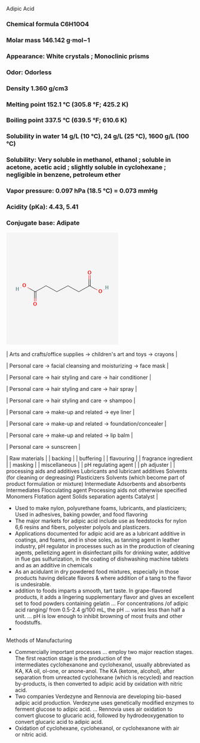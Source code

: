 Adipic Acid

### Chemical formula    C6H10O4
### Molar mass  146.142 g·mol−1
### Appearance:  White crystals ; Monoclinic prisms
### Odor:   Odorless
### Density 1.360 g/cm3
### Melting point   152.1 °C (305.8 °F; 425.2 K)
### Boiling point   337.5 °C (639.5 °F; 610.6 K)
### Solubility in water 14 g/L (10 °C), 24 g/L (25 °C), 1600 g/L (100 °C)
### Solubility:  Very soluble in methanol, ethanol ; soluble in acetone, acetic acid ; slightly soluble in cyclohexane ; negligible in benzene, petroleum ether
### Vapor pressure:  0.097 hPa (18.5 °C) = 0.073 mmHg
### Acidity (pKa):   4.43, 5.41
### Conjugate base:  Adipate

![adipic acid molecule](../images/adipicacidmolecule.png)

| Arts and crafts/office supplies \-\> children's art and toys \-\> crayons |

| Personal care \-\> facial cleansing and moisturizing \-\> face mask |

| Personal care \-\> hair styling and care \-\> hair conditioner |

| Personal care \-\> hair styling and care \-\> hair spray |

| Personal care \-\> hair styling and care \-\> shampoo |

| Personal care \-\> make-up and related \-\> eye liner |

| Personal care \-\> make-up and related \-\> foundation/concealer |

| Personal care \-\> make-up and related \-\> lip balm |

| Personal care \-\> sunscreen |

| Raw materials |
| backing |
| buffering |
| flavouring |
| fragrance ingredient |
| masking |
| miscellaneous |
| pH regulating agent |
| ph adjuster |
| processing aids and additives Lubricants and lubricant additives Solvents (for cleaning or degreasing) Plasticizers Solvents (which become part of product formulation or mixture) Intermediate Adsorbents and absorbents Intermediates Flocculating agent Processing aids not otherwise specified Monomers Flotation agent Solids separation agents Catalyst |

* Used to make nylon, polyurethane foams, lubricants, and plasticizers; Used in adhesives, baking powder, and food flavoring  
* The major markets for adipic acid include use as feedstocks for nylon 6,6 resins and fibers, polyester polyols and plasticzers.  
* Applications documented for adipic acid are as a lubricant additive in coatings, and foams, and in shoe soles, as tanning agent in leather industry, pH regulator in processes such as in the production of cleaning agents, pelletizing agent in disinfectant pills for drinking water, additive in flue gas sulfurization, in the coating of dishwashing machine tablets and as an additive in chemicals  
* As an acidulant in dry powdered food mixtures, especially in those products having delicate flavors & where addition of a tang to the flavor is undesirable.  
* addition to foods imparts a smooth, tart taste. In grape-flavored products, it adds a lingering supplementary flavor and gives an excellent set to food powders containing gelatin ... For concentrations /of adipic acid ranging/ from 0.5-2.4 g/100 mL, the pH ... varies less than half a unit. ... pH is low enough to inhibit browning of most fruits and other foodstuffs.  
* 

Methods of Manufacturing

* Commercially important processes ... employ two major reaction stages. The first reaction stage is the production of the intermediates cyclohexanone and cyclohexanol, usually abbreviated as KA, KA oil, ol-one, or anone-anol. The KA (ketone, alcohol), after separation from unreacted cyclohexane (which is recycled) and reaction by-products, is then converted to adipic acid by oxidation with nitric acid.  
* Two companies Verdezyne and Rennovia are developing bio-based adipic acid production. Verdezyne uses genetically modified enzymes to ferment glucose to adipic acid. ... Rennovia uses air oxidation to convert glucose to glucaric acid, followed by hydrodeoxygenation to convert glucaric acid to adipic acid.  
* Oxidation of cyclohexane, cyclohexanol, or cyclohexanone with air or nitric acid.
